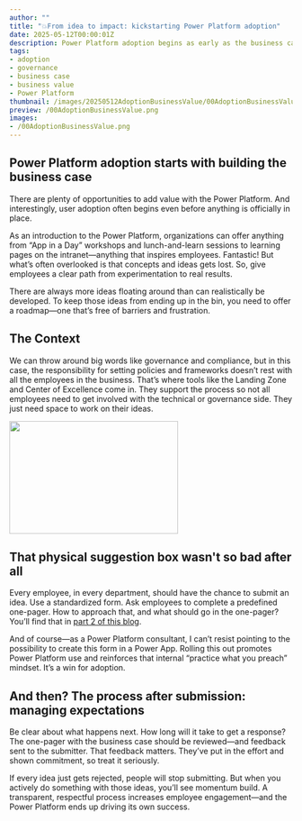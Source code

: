 ```yaml
---
author: ""
title: "💥From idea to impact: kickstarting Power Platform adoption"
date: 2025-05-12T00:00:01Z
description: Power Platform adoption begins as early as the business case 
tags:
- adoption
- governance
- business case
- business value
- Power Platform
thumbnail: /images/20250512AdoptionBusinessValue/00AdoptionBusinessValue.png
preview: /00AdoptionBusinessValue.png
images: 
- /00AdoptionBusinessValue.png
---
```


## Power Platform adoption starts with building the business case
There are plenty of opportunities to add value with the Power Platform. And interestingly, user adoption often begins even before anything is officially in place.

As an introduction to the Power Platform, organizations can offer anything from “App in a Day” workshops and lunch-and-learn sessions to learning pages on the intranet—anything that inspires employees. Fantastic! But what’s often overlooked is that concepts and ideas gets lost. So, give employees a clear path from experimentation to real results.

There are always more ideas floating around than can realistically be developed. To keep those ideas from ending up in the bin, you need to offer a roadmap—one that’s free of barriers and frustration.

## The Context
We can throw around big words like governance and compliance, but in this case, the responsibility for setting policies and frameworks doesn’t rest with all the employees in the business. That’s where tools like the Landing Zone and Center of Excellence come in. They support the process so not all employees need to get involved with the technical or governance side. They just need space to work on their ideas.



<img src="/images/20250512AdoptionBusinessValue/ideabox.png" width="300" height="200">

## That physical suggestion box wasn't so bad after all

Every employee, in every department, should have the chance to submit an idea. Use a standardized form. 
Ask employees to complete a predefined one-pager. How to approach that, and what should go in the one-pager? You’ll find that in [part 2 of this blog](/blog/20250501-businesscasebusinessvalue).

And of course—as a Power Platform consultant, I can’t resist pointing to the possibility to create this form in a Power App. Rolling this out promotes Power Platform use and reinforces that internal “practice what you preach” mindset. It’s a win for adoption.

## And then? The process after submission: managing expectations

Be clear about what happens next. How long will it take to get a response? The one-pager with the business case should be reviewed—and feedback sent to the submitter. That feedback matters. They’ve put in the effort and shown commitment, so treat it seriously.

If every idea just gets rejected, people will stop submitting. But when you actively do something with those ideas, you’ll see momentum build. A transparent, respectful process increases employee engagement—and the Power Platform ends up driving its own success.

